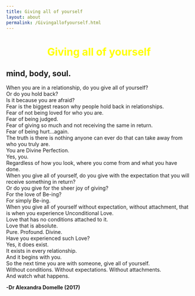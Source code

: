 ```yaml
---
title: Giving all of yourself
layout: about
permalink: /Givingallofyourself.html
---
```

# **<center><font color="yellow">Giving all of yourself</font></center>**

## mind, body, soul.  
  
When you are in a relationship, do you give all of yourself?  
Or do you hold back?  
Is it because you are afraid?  
Fear is the biggest reason why people hold back in relationships.  
Fear of not being loved for who you are.  
Fear of being judged.  
Fear of giving so much and not receiving the same in return.  
Fear of being hurt…again.  
The truth is there is nothing anyone can ever do that can take away from who you truly are.  
You are Divine Perfection.  
Yes, you.  
Regardless of how you look, where you come from and what you have done.  
When you give all of yourself, do you give with the expectation that you will receive something in return?  
Or do you give for the sheer joy of giving?  
For the love of Be-ing?  
For simply Be-ing.  
When you give all of yourself without expectation, without attachment, that is when you experience Unconditional Love.  
Love that has no conditions attached to it.  
Love that is absolute.  
Pure. Profound. Divine.  
Have you experienced such Love?  
Yes, it does exist.  
It exists in every relationship.  
And it begins with you.  
So the next time you are with someone, give all of yourself.  
Without conditions. Without expectations. Without attachments.  
And watch what happens.  

**-Dr Alexandra Domelle (2017)**
